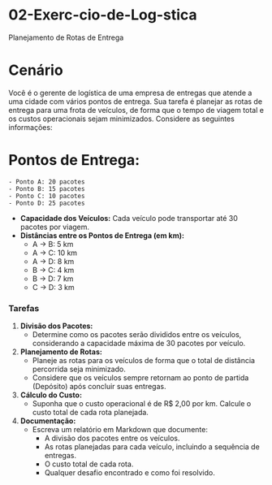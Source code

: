 # 02-Exerc-cio-de-Log-stica
Planejamento de Rotas de Entrega

# Cenário

Você é o gerente de logística de uma empresa de entregas que atende a uma cidade com vários pontos de entrega. Sua tarefa é planejar as rotas de entrega para uma frota de veículos, de forma que o tempo de viagem total e os custos operacionais sejam minimizados. Considere as seguintes informações:

# Pontos de Entrega:
    - Ponto A: 20 pacotes
    - Ponto B: 15 pacotes
    - Ponto C: 10 pacotes
    - Ponto D: 25 pacotes
- **Capacidade dos Veículos:** Cada veículo pode transportar até 30 pacotes por viagem.
- **Distâncias entre os Pontos de Entrega (em km):**
    - A -> B: 5 km
    - A -> C: 10 km
    - A -> D: 8 km
    - B -> C: 4 km
    - B -> D: 7 km
    - C -> D: 3 km

### Tarefas
1. **Divisão dos Pacotes:**
    - Determine como os pacotes serão divididos entre os veículos, considerando a capacidade máxima de 30 pacotes por veículo.
2. **Planejamento de Rotas:**
    - Planeje as rotas para os veículos de forma que o total de distância percorrida seja minimizado.
    - Considere que os veículos sempre retornam ao ponto de partida (Depósito) após concluir suas entregas.
3. **Cálculo do Custo:**
    - Suponha que o custo operacional é de R$ 2,00 por km. Calcule o custo total de cada rota planejada.
4. **Documentação:**
    - Escreva um relatório em Markdown que documente:
        - A divisão dos pacotes entre os veículos.
        - As rotas planejadas para cada veículo, incluindo a sequência de entregas.
        - O custo total de cada rota.
        - Qualquer desafio encontrado e como foi resolvido.


